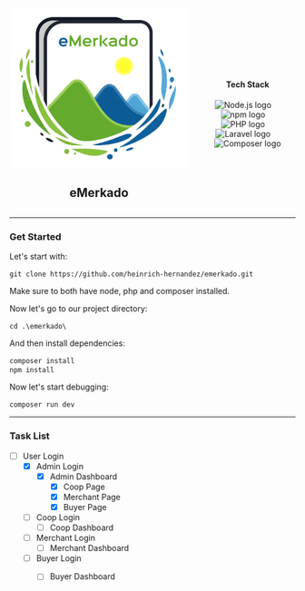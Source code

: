 <div style="display: flex; align-items: center; justify-content: center;">
    <div style="margin-right: 20px; text-align: center;">
        <img src="https://github.com/heinrich-hernandez/emerkado/blob/main/app/icons/eMerkado.icon.png" alt="eMerkado" />
        <h2>eMerkado</h2>
    </div>
    <div style="text-align: center;">
        <h4>Tech Stack</h4>
        <div>
            <img src="https://cdn.jsdelivr.net/gh/devicons/devicon@latest/icons/nodejs/nodejs-original-wordmark.svg" height="40" alt="Node.js logo" />
            <img width="12" />
            <img src="https://cdn.jsdelivr.net/gh/devicons/devicon@latest/icons/npm/npm-original-wordmark.svg" height="40" alt="npm logo" />
            <img width="12" />
            <img src="https://cdn.jsdelivr.net/gh/devicons/devicon@latest/icons/php/php-original.svg" height="40" alt="PHP logo" />
            <img width="12" />
            <img src="https://cdn.jsdelivr.net/gh/devicons/devicon@latest/icons/laravel/laravel-original.svg" height="40" alt="Laravel logo" />
            <img width="12" />
            <img src="https://cdn.jsdelivr.net/gh/devicons/devicon@latest/icons/composer/composer-original.svg" height="40" alt="Composer logo" />
        </div>
    </div>
</div>

-----

### Get Started

Let's start with:

```shell
git clone https://github.com/heinrich-hernandez/emerkado.git
```

Make sure to both have node, php and composer installed.

Now let's go to our project directory:

```shell
cd .\emerkado\
```

And then install dependencies:

```shell
composer install
npm install
```

Now let's start debugging:
```shell
composer run dev
```

-----

### Task List

- [ ] User Login
    - [x] Admin Login
        - [x] Admin Dashboard
            - [x] Coop Page
            - [x] Merchant Page
            - [x] Buyer Page
    - [ ] Coop Login
        - [ ] Coop Dashboard
    - [ ] Merchant Login
        - [ ] Merchant Dashboard
    - [ ] Buyer Login
        - [ ] Buyer Dashboard

